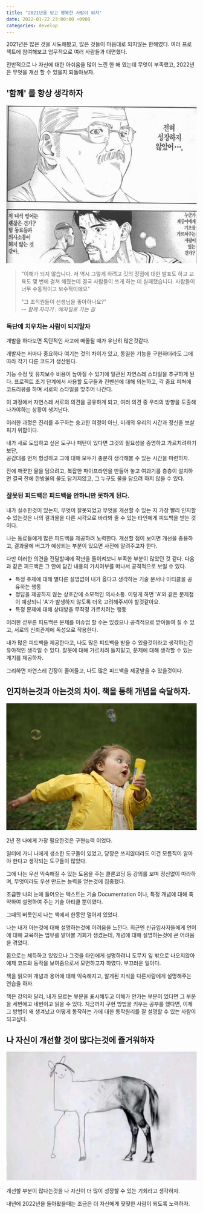 ```yaml
---
title: "2021년을 딛고 행복한 사람이 되자"
date: 2022-01-22 23:00:00 +0900
categories: develop
---
```


2021년은 많은 것을 시도해봤고, 많은 것들이 마음대로 되지않는 한해였다.
여러 프로젝트에 참여해보고 업무적으로 여러 사람들과 대면했다.

전반적으로 나 자신에 대한 아쉬움을 많이 느낀 한 해 였는데 무엇이 부족했고, 2022년은 무엇을 개선 할 수 있을지 되돌아보자.

## '함께' 를 항상 생각하자

![no-growth](../_images/no-growth.jpeg)

> "이해가 되지 않습니다. 저 역시 그렇게 하려고 깃의 장점에 대한 발표도 하고 교육도 몇 번에 걸쳐 해줬는데 결국 사람들이 쓰게 하는 데 실패했습니다. 사람들이 너무 수동적이고 보수적이에요"
>
> "그 조직원들이 선생님을 좋아하나요?"\
> -- *함께 자라기 : 에자일로 가는 길*

### 독단에 치우치는 사람이 되지말자

개발을 하다보면 독단적인 사고에 매몰될 때가 유난히 많은것같다.

개발자는 저마다 중요하다 여기는 것의 차이가 있고, 동일한 기능을 구현하더라도 그에따라 각기 다른 코드가 생산된다.

기능 수정 및 유지보수 비용이 높아질 수 있기에 일관된 자연스레 스타일을 추구하게 된다. 
프로젝트 초기 단계에서 사용할 도구들과 컨벤션에 대해 의논하고, 각 중요 피쳐에 코드리뷰를 하며 서로의 스타일을 맞추어 나간다.

이 과정에서 자연스레 서로의 의견을 공유하게 되고, 여러 의견 중 우리의 방향을 도출해나가야하는 상황이 생겨난다.

이러한 과정은 진리를 추구하는 숭고한 여정이 아닌, 미래의 우리의 시간과 정신을 보살피기 위함이다.

내가 새로 도입하고 싶은 도구나 패턴이 있다면 그것의 필요성을 증명하고 가르치려하기보단,\
공감대를 먼저 형성하고 그에 대해 모두가 충분히 생각해볼 수 있는 시간을 마련하자.

잔에 깨끗한 물을 담으려고, 복잡한 파이프라인을 만들어 놓고 여과기를 층층이 설치하면 결국 잔에 한방울의 물도 담기지않고, 그 누구도 물을 담으려 하지 않을 수 있다.

### 잘못된 피드백은 피드백을 안하니만 못하게 된다.

내가 실수한것이 있는지, 무엇이 잘못되었고 무엇을 개선할 수 있는 지 가장 빨리 인지할 수 있는것은 나의 결과물을 다른 시각으로 바라봐 줄 수 있는 타인에게 피드백을 받는 것이다.

나는 동료들에게 많은 피드백을 제공하려 노력한다. 개선할 점이 보이면 개선을 종용하고, 결과물에 버그가 예상되는 부분이 있으면 사전에 알려주고자 한다.

다만 이러한 의견을 전달할때에 작년을 돌이켜보니 부족한 부분이 많았던 것 같다. 
다음과 같은 피드백은 그 안에 담긴 내용의 가치여부를 떠나서 공격적으로 보일 수 있다.

* 특정 주제에 대해 별다른 설명없이 내가 옳다고 생각하는 기술 문서나 아티클을 공유하는 행동
* 정답을 제공하지 않는 상호간에 소모적인 의사소통. 이렇게 하면 'A'와 같은 문제점이 예상되니 'A'가 발생하지 않도록 더욱 고려해주셔야 할것같아요.
* 특정 문제에 대해 상대방을 무작정 가르치려는 행동

이러한 섣부른 피드백은 문제를 이슈업 할 수는 있겠으나 공격적으로 받아들여 질 수 있고, 서로의 신뢰관계에 독성으로 작용한다.

내가 많은 피드백을 제공한다고, 나도 많은 피드백을 받을 수 있을것이라고 생각하는건 유아적인 생각일 수 있다.
잘못에 대해 가르치려 들지말고, 문제에 대해 생각할 수 있는 계기를 제공하자.

그리하면 자연스레 긴장이 줄어들고, 나도 많은 피드백을 제공받을 수 있을것이다.

## 인지하는것과 아는것의 차이. 책을 통해 개념을 숙달하자.

![hurry-up](../_images/hurry-up.jpeg)

2년 전 나에게 가장 필요한것은 구현능력 이었다.

일터에 가니 나에게 생소한 도구들이 있었고, 당장은 쓰지않더라도 이건 모름직이 알아야 한다고 생각되는 도구들이 많았다.

그에 나는 우선 익숙해질 수 있는 도움을 주는 클론코딩 등 강의를 보며 정신없이 따라하며, 무엇이라도 우선 만드는 능력을 얻는것에 집중했다.

조급한 나의 눈에 들어오는 텍스트는 기술 Documentation 이나, 특정 개념에 대해 축약하여 설명하여 주는 기술 아티클 뿐이였다.

그때의 버릇인지 나는 책에서 한동안 멀어져 있었다.

나는 내가 아는것에 대해 설명하는것에 어려움을 느낀다. 최근엔 신규입사자들에게 언어에 대해 교육하는 업무를 맡아볼 기회가 생겼는데, 
개념에 대해 설명하는것에 큰 어려움을 겪었다.

몸으로는 체득하고 있었으나 그것을 타인에게 설명하려니 도무지 잎 밖으로 나오지않아 예제 코드와 동작을 보여줌으로서 모면하고자 하였다. 부끄러운 일이다.

책을 읽으며 개념과 용어에 대해 익숙해지고, 알게된 지식을 다른사람에게 설명해주는 연습을 하자.

책은 강의와 달리, 내가 모르는 부분을 표시해두고 이해가 안가는 부분이 있다면 그 부분을 세번에고 네번이고 읽을 수 있다.
지금까지 구현 방법을 키우는 공부를 했다면, 이제 그 방법이 왜 생겨났고 어떻게 동작하는 가에 대한 동작원리를 잘 설명할 수 있는 사람이 되고싶다.

 ## 나 자신이 개선할 것이 많다는것에 즐거워하자
 
 ![horse-drawing](../_images/horse-drawing.jpeg)

개선할 부분이 많다는것을 나 자신이 더 많이 성장할 수 있는 기회라고 생각하자.

내년에 2022년을 돌아봤을때는 조금은 더 자신에게 떳떳한 사람이 되도록 노력하자.

